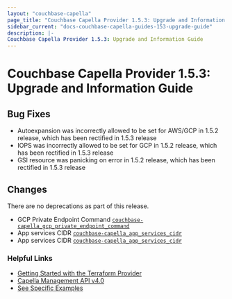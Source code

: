 ```yaml
---
layout: "couchbase-capella"
page_title: "Couchbase Capella Provider 1.5.3: Upgrade and Information Guide"
sidebar_current: "docs-couchbase-capella-guides-153-upgrade-guide"
description: |-
Couchbase Capella Provider 1.5.3: Upgrade and Information Guide
---
```



# Couchbase Capella Provider 1.5.3: Upgrade and Information Guide

## Bug Fixes

* Autoexpansion was incorrectly allowed to be set for AWS/GCP in 1.5.2 release, which has been rectified in 1.5.3 release
* IOPS was incorrectly allowed to be set for GCP in 1.5.2 release, which has been rectified in 1.5.3 release
* GSI resource was panicking on error in 1.5.2 release, which has been rectified in 1.5.3 release

## Changes

There are no deprecations as part of this release.

* GCP Private Endpoint Command [`couchbase-capella_gcp_private_endpoint_command`](https://registry.terraform.io/providers/couchbasecloud/couchbase-capella/latest/docs/docs/data-sources/gcp_private_endpoint_command.md)
* App services CIDR [`couchbase-capella_app_services_cidr`](https://registry.terraform.io/providers/couchbasecloud/couchbase-capella/latest/docs/docs/data-sources/app_services_cidr.md)
* App services CIDR [`couchbase-capella_app_services_cidr`](https://registry.terraform.io/providers/couchbasecloud/couchbase-capella/latest/docs/docs/resources/app_services_cidr.md)

### Helpful Links

- [Getting Started with the Terraform Provider](https://github.com/couchbasecloud/terraform-provider-couchbase-capella/blob/master/examples/getting_started)
- [Capella Management API v4.0](https://docs.couchbase.com/cloud/management-api-reference/index.html)
- [See Specific Examples](https://github.com/couchbasecloud/terraform-provider-couchbase-capella/blob/master/examples)